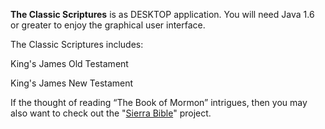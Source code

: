 **The Classic Scriptures** is as DESKTOP application. You will need Java 1.6 or greater to enjoy the graphical user interface.

The Classic Scriptures includes:

King's James Old Testament

King's James New Testament


If the thought of reading “The Book of Mormon” intrigues, then you may also want to check out the "[Sierra Bible](https://github.com/DoctorQuote/TheBibleProjects/tree/main/SierraBible)" project.
